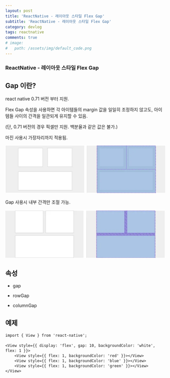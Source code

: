 ```yaml
---
layout: post
title: 'ReactNative - 레이아웃 스타일 Flex Gap'
subtitle: 'ReactNative - 레이아웃 스타일 Flex Gap'
category: devlog
tags: reactnative
comments: true
# image: 
#   path: /assets/img/default_code.png
---
```


### ReactNative - 레이아웃 스타일 Flex Gap

## Gap 이란?

react native 0.71 버전 부터 지원.

Flex Gap 속성을 사용하면 각 아이템들의 margin 값을 일일히 조정하지 않고도, 아이템들 사이의 간격을 일관되게 유지할 수 있음. 

(단, 0.71 버전의 경우 픽셀만 지원. 백분율과 같은 값은 불가.)


마진 사용시 가장자리까지 적용됨.

![react_dev_log.png](/assets/img/post/gap_01.png)


Gap 사용시 내부 간격만 조절 가능.

![react_dev_log.png](/assets/img/post/gap_02.png)



## 속성

- gap

- rowGap

- columnGap



## 예제


```tsx
import { View } from 'react-native';

<View style={{ display: 'flex', gap: 10, backgroundColor: 'white', flex: 1 }}>
    <View style={{ flex: 1, backgroundColor: 'red' }}></View>
    <View style={{ flex: 1, backgroundColor: 'blue' }}></View>
    <View style={{ flex: 1, backgroundColor: 'green' }}></View>
</View>
```